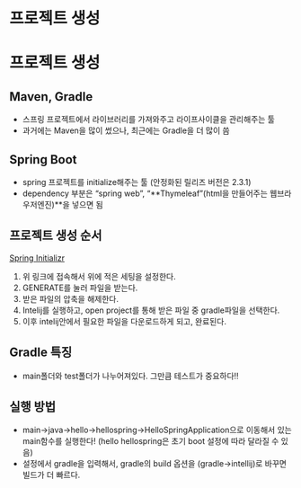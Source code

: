 # 프로젝트 생성

# 프로젝트 생성

## Maven, Gradle

- 스프링 프로젝트에서 라이브러리를 가져와주고 라이프사이클을 관리해주는 툴
- 과거에는 Maven을 많이 썼으나, 최근에는 Gradle을 더 많이 씀

## Spring Boot

- spring 프로젝트를 initialize해주는 툴 (안정화된 릴리즈 버전은 2.3.1)
- dependency 부분은 “spring web”, “**Thymeleaf”(html을 만들어주는 웹브라우저엔진)**을 넣으면 됨

## 프로젝트 생성 순서

[Spring Initializr](http://start.spring.io/)

1. 위 링크에 접속해서 위에 적은 세팅을 설정한다.
2. GENERATE를 눌러 파일을 받는다.
3. 받은 파일의 압축을 해제한다.
4. Intelij를 실행하고, open project를 통해 받은 파일 중 gradle파일을 선택한다.
5. 이후 intelij안에서 필요한 파일을 다운로드하게 되고, 완료된다.

## Gradle 특징

- main폴더와 test폴더가 나누어져있다. 그만큼 테스트가 중요하다‼️

## 실행 방법

- main→java→hello→hellospring→HelloSpringApplication으로 이동해서 있는 main함수를 실행한다! (hello hellospring은 초기 boot 설정에 따라 달라질 수 있음)
- 설정에서 gradle을 입력해서, gradle의 build 옵션을 (gradle→intellij)로 바꾸면 빌드가 더 빠르다.
